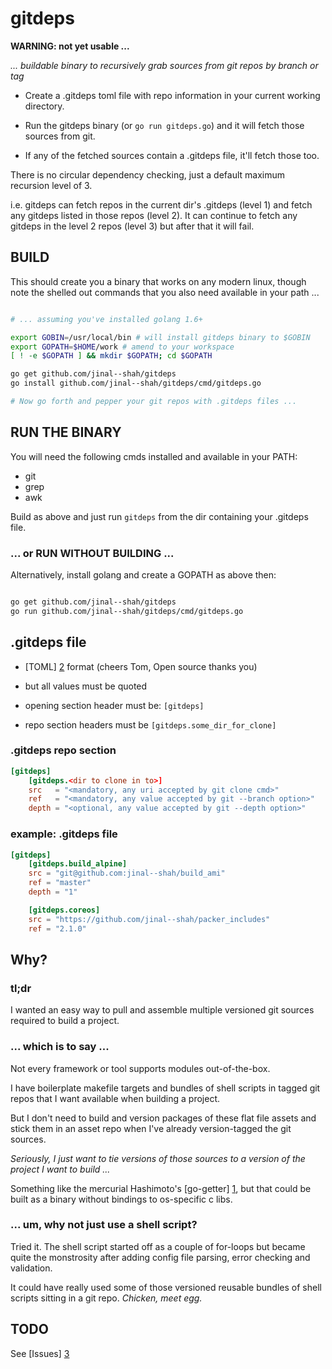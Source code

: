 # gitdeps

[1]: https://github.com/hashicorp/go-getter "Hashicorp go-getter on github"
[2]: https://github.com/toml-lang/toml "toml on github"
[3]: https://github.com/jinal--shah/go-get-gitdeps/issues "go-get-gitdeps issues"

**WARNING: not yet usable ...**

_... buildable binary to recursively grab sources from git repos by branch or tag_

* Create a .gitdeps toml file with repo information in your current working directory.

* Run the gitdeps binary (or `go run gitdeps.go`) and it will fetch those sources from git.

* If any of the fetched sources contain a .gitdeps file, it'll fetch those too.

There is no circular dependency checking, just a default maximum recursion level of 3.

i.e. gitdeps can fetch repos in the current dir's .gitdeps (level 1) and fetch any gitdeps
listed in those repos (level 2). It can continue to fetch any gitdeps in the level 2 repos
(level 3) but after that it will fail.

## BUILD

This should create you a binary that works on any modern linux, 
though note the shelled out commands that you also need
available in your path ...

```bash

# ... assuming you've installed golang 1.6+

export GOBIN=/usr/local/bin # will install gitdeps binary to $GOBIN
export GOPATH=$HOME/work # amend to your workspace
[ ! -e $GOPATH ] && mkdir $GOPATH; cd $GOPATH

go get github.com/jinal--shah/gitdeps
go install github.com/jinal--shah/gitdeps/cmd/gitdeps.go

# Now go forth and pepper your git repos with .gitdeps files ...

```

## RUN THE BINARY

You will need the following cmds installed and available in your PATH:

* git
* grep
* awk

Build as above and just run `gitdeps` from the dir containing your
.gitdeps file. 

### ... or RUN WITHOUT BUILDING ...
Alternatively, install golang and create a GOPATH as above then:

```bash

go get github.com/jinal--shah/gitdeps
go run github.com/jinal--shah/gitdeps/cmd/gitdeps.go

```

## .gitdeps file

* [TOML] [2] format (cheers Tom, Open source thanks you)

* but all values must be quoted 

* opening section header must be: `[gitdeps]`

* repo section headers must be `[gitdeps.some_dir_for_clone]`

### .gitdeps repo section

```toml
[gitdeps]
    [gitdeps.<dir to clone in to>]
    src   = "<mandatory, any uri accepted by git clone cmd>"
    ref   = "<mandatory, any value accepted by git --branch option>"
    depth = "<optional, any value accepted by git --depth option>"
```

### example: .gitdeps file

```toml
[gitdeps]
    [gitdeps.build_alpine]
    src = "git@github.com:jinal--shah/build_ami"
    ref = "master"
    depth = "1"

    [gitdeps.coreos]
    src = "https://github.com/jinal--shah/packer_includes"
    ref = "2.1.0"
```

## Why?

### tl;dr

I wanted an easy way to pull and assemble multiple versioned git sources required to
build a project.

### ... which is to say ...

Not every framework or tool supports modules out-of-the-box.

I have boilerplate makefile targets and bundles of shell scripts in tagged
git repos that I want available when building a project.

But I don't need to build and version packages of these flat file assets and stick
them in an asset repo when I've already version-tagged the git sources.

_Seriously, I just want to tie versions of those sources to a version of the project_
_I want to build ..._

Something like the mercurial Hashimoto's [go-getter] [1], but 
that could be built as a binary without bindings to os-specific c libs.

### ... um, why not just use a shell script?

Tried it. The shell script started off as a couple of for-loops but became quite
the monstrosity after adding config file parsing, error checking and validation.

It could have really used some of those versioned reusable bundles of shell scripts sitting in
a git repo. _Chicken, meet egg._

## TODO

See [Issues] [3]

